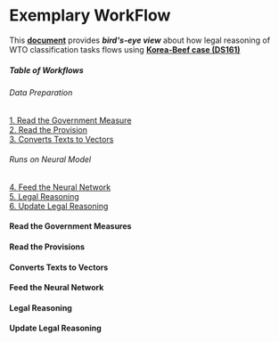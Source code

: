 # Exemplary WorkFlow
This __[document]()__ provides ***bird's-eye view*** about how legal reasoning
 of WTO classification tasks flows using __[Korea-Beef case (DS161)](https://www.wto.org/english/tratop_e/dispu_e/cases_e/ds161_e.htm)__


##### Table of Workflows  
###### Data Preparation
[1. Read the Government Measure](#1)  
[2. Read the Provision](#2)  
[3. Converts Texts to Vectors](#3)

###### Runs on Neural Model  
[4. Feed the Neural Network](#4)  
[5. Legal Reasoning](#5)  
[6. Update Legal Reasoning](#6)


<a name="1"/>

#### Read the Government Measures




<a name="2"/>

#### Read the Provisions


<a name="3"/>

#### Converts Texts to Vectors 


<a name="4"/>

#### Feed the Neural Network 


<a name="5"/>

#### Legal Reasoning 


<a name="6"/>

#### Update Legal Reasoning


